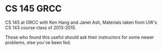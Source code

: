 # CS 145 GRCC

CS 145 at GRCC with Ken Hang and Janet Ash, Materials taken from UW's CS 143 course class of 2013-2015.

Those who found this useful should ask their instructors for some newer problems, else you've been fed.
